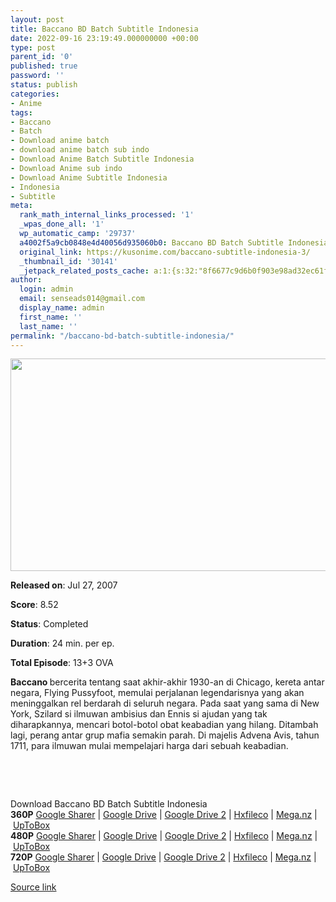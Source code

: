 ```yaml
---
layout: post
title: Baccano BD Batch Subtitle Indonesia
date: 2022-09-16 23:19:49.000000000 +00:00
type: post
parent_id: '0'
published: true
password: ''
status: publish
categories:
- Anime
tags:
- Baccano
- Batch
- Download anime batch
- download anime batch sub indo
- Download Anime Batch Subtitle Indonesia
- Download Anime sub indo
- Download Anime Subtitle Indonesia
- Indonesia
- Subtitle
meta:
  rank_math_internal_links_processed: '1'
  _wpas_done_all: '1'
  wp_automatic_camp: '29737'
  a4002f5a9cb0848e4d40056d935060b0: Baccano BD Batch Subtitle Indonesia
  original_link: https://kusonime.com/baccano-subtitle-indonesia-3/
  _thumbnail_id: '30141'
  _jetpack_related_posts_cache: a:1:{s:32:"8f6677c9d6b0f903e98ad32ec61f8deb";a:2:{s:7:"expires";i:1663413818;s:7:"payload";a:3:{i:0;a:1:{s:2:"id";i:29760;}i:1;a:1:{s:2:"id";i:29919;}i:2;a:1:{s:2:"id";i:29935;}}}}
author:
  login: admin
  email: senseads014@gmail.com
  display_name: admin
  first_name: ''
  last_name: ''
permalink: "/baccano-bd-batch-subtitle-indonesia/"
---
```

<p><img width="544" height="340" src="{{ site.baseurl }}/assets/2022/09/Baccano-544x340.jpg" class="attachment-thumb-large size-thumb-large wp-post-image" alt="" loading="lazy" title="Baccano BD Batch Subtitle Indonesia" srcset="https://kusonime.com/wp-content/uploads/2017/05/Baccano-544x340.jpg 544w, https://kusonime.com/wp-content/uploads/2017/05/Baccano-300x188.jpg 300w, https://kusonime.com/wp-content/uploads/2017/05/Baccano-768x480.jpg 768w, https://kusonime.com/wp-content/uploads/2017/05/Baccano-1024x640.jpg 1024w, https://kusonime.com/wp-content/uploads/2017/05/Baccano-520x325.jpg 520w, https://kusonime.com/wp-content/uploads/2017/05/Baccano.jpg 1440w" sizes="(max-width: 544px) 100vw, 544px" />
<p><b>Released on</b>: Jul 27, 2007</p>
<p>
<p><b>Score</b>: 8.52</p>
<p>
<p><b>Status</b>: Completed</p>
<p>
<p><b>Duration</b>: 24 min. per ep.</p>
<p>
<p><b>Total Episode</b>: 13+3 OVA</p>
<p>
<p><strong>Baccano </strong>bercerita tentang saat akhir-akhir 1930-an di Chicago, kereta antar negara, Flying Pussyfoot, memulai perjalanan legendarisnya yang akan meninggalkan rel berdarah di seluruh negara. Pada saat yang sama di New York, Szilard si ilmuwan ambisius dan Ennis si ajudan yang tak diharapkannya, mencari botol-botol obat keabadian yang hilang. Ditambah lagi, perang antar grup mafia semakin parah. Di majelis Advena Avis, tahun 1711, para ilmuwan mulai mempelajari harga dari sebuah keabadian.</p>
<p>
<p> </p>
<p>
<p> </p>
<p>
<div class="smokeddl">
<div class="smokettl">Download Baccano BD Batch Subtitle Indonesia</div>
<div class="smokeurl"><strong>360P</strong> <a href="https://acefile.co/f/58585934/kusonime-baccanobd-360p-rar" target="_blank" rel="noopener noreferrer">Google Sharer</a> | <a href="https://drive.google.com/uc?export=download&amp;id=19kZJnR50-F32RsUZOB8NYMY45fs5qqsc" target="_blank" rel="noopener noreferrer">Google Drive</a> | <a href="https://drive.google.com/uc?export=download&amp;id=1Luf7Xl2cG1ovFrkxVCZVYPNWoAMHdvoZ" target="_blank" rel="noopener noreferrer">Google Drive 2</a> | <a href="https://hxfile.co/fidscavad1ho" target="_blank" rel="noopener">Hxfileco</a> | <a href="https://mega.nz/#!pxoEDYYD!qQIZQx1ndAm9Kj5cpTnguEMxTXx5ChxguAFpSIhqc7I" target="_blank" rel="noopener noreferrer">Mega.nz</a> | <a href="https://uptobox.com/dv6c933oulej" target="_blank" rel="noopener noreferrer">UpToBox</a></div>
<div class="smokeurl"><strong>480P</strong> <a href="https://acefile.co/f/58585939/kuso-baccano-bd-480p-rar" target="_blank" rel="noopener noreferrer">Google Sharer</a> | <a href="https://drive.google.com/uc?export=download&amp;id=1FMSto0qbZwtk5OIoiOO2bpMANNWxrY0F" target="_blank" rel="noopener noreferrer">Google Drive</a> | <a href="https://drive.google.com/uc?export=download&amp;id=1UfizvrNTrLvlrB2Qe8y0L4_LrfWqMMVH" target="_blank" rel="noopener noreferrer">Google Drive 2</a> | <a href="https://hxfile.co/vi315koqhngp" target="_blank" rel="noopener">Hxfileco</a> | <a href="https://mega.nz/#!JPwnBC7T!mtx1C63P0UmMGPY1ypEBjUK_-rqaYvr3T1P1G_nanfE" target="_blank" rel="noopener noreferrer">Mega.nz</a> | <a href="https://uptobox.com/ez8r4uo55mou" target="_blank" rel="noopener noreferrer">UpToBox</a></div>
<div class="smokeurl"><strong>720P</strong> <a href="https://acefile.co/f/58585941/kuso-baccano-bd-720p-rar" target="_blank" rel="noopener noreferrer">Google Sharer</a> | <a href="https://drive.google.com/uc?export=download&amp;id=1d2MkauUA71DWTS59pJo6PB40t7kQ06RV" target="_blank" rel="noopener noreferrer">Google Drive</a> | <a href="https://drive.google.com/uc?export=download&amp;id=1vs_1gU7jOer-oD9uTLIO_5HG-LiCbZGS" target="_blank" rel="noopener noreferrer">Google Drive 2</a> | <a href="https://hxfile.co/ub7n4mjible8" target="_blank" rel="noopener">Hxfileco</a> | <a href="https://mega.nz/#!lX5z2bjY!O9S1DP-Ow5Ir5BZ1bQJp95utpbvKBTwjtdwkS3rScR0" target="_blank" rel="noopener noreferrer">Mega.nz</a> | <a href="https://uptobox.com/jfpk6svg3v2b" target="_blank" rel="noopener noreferrer">UpToBox</a></div>
</div>
<p><a href="https://kusonime.com/baccano-subtitle-indonesia-3/">Source link </a></p>
